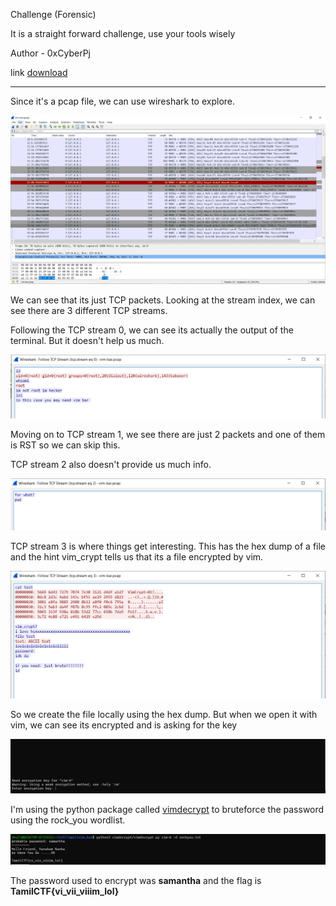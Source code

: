 Challenge (Forensic)

It is a straight forward challenge, use your tools wisely

Author - 0xCyberPj

link [download](images/vim-bar.pcap)

-------------------------

Since it's a pcap file, we can use wireshark to explore.

![overview](images/1.PNG)

We can see that its just TCP packets. Looking at the stream index, we can see there are 3 different TCP streams.

Following the TCP stream 0, we can see its actually the output of the terminal. But it doesn't help us much.

![tcp_stream_0](images/2.PNG)

Moving on to TCP stream 1, we see there are just 2 packets and one of them is RST so we can skip this.

TCP stream 2 also doesn't provide us much info.

![tcp_stream_2](images/3.PNG)

TCP stream 3 is where things get interesting. This has the hex dump of a file and the hint vim_crypt tells us that its a file encrypted by vim.

![tcp_stream_3](images/4.PNG)

So we create the file locally using the hex dump. But when we open it with vim, we can see its encrypted and is asking for the key

![vim_b](images/5.PNG)

I'm using the python package called [vimdecrypt](https://github.com/nlitsme/vimdecrypt) to bruteforce the password using the rock_you wordlist.

![flag](images/6.PNG)

The password used to encrypt was **samantha** and the flag is **TamilCTF{vi_vii_viiim_lol}**